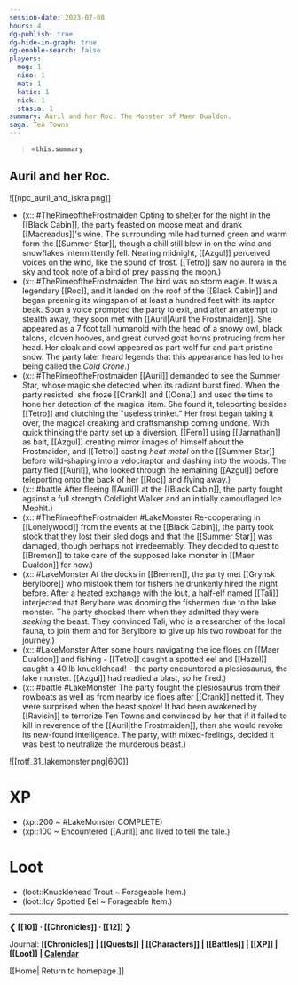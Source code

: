 ```yaml
---
session-date: 2023-07-08
hours: 4
dg-publish: true
dg-hide-in-graph: true
dg-enable-search: false
players: 
  meg: 1
  nino: 1
  mat: 1
  katie: 1
  nick: 1
  stasia: 1
summary: Auril and her Roc. The Monster of Maer Dualdon.
saga: Ten Towns
---
```

> **`=this.summary`**
## Auril and her Roc.
![[npc_auril_and_iskra.png]]
- (x:: #TheRimeoftheFrostmaiden Opting to shelter for the night in the [[Black Cabin]], the party feasted on moose meat and drank [[Macreadus]]'s wine. The surrounding mile had turned green and warm form the [[Summer Star]], though a chill still blew in on the wind and snowflakes intermittently fell. Nearing midnight, [[Azgul]] perceived voices on the wind, like the sound of frost. [[Tetro]] saw no aurora in the sky and took note of a bird of prey passing the moon.)
- (x:: #TheRimeoftheFrostmaiden The bird was no storm eagle. It was a legendary [[Roc]], and it landed on the roof of the [[Black Cabin]] and began preening its wingspan of at least a hundred feet with its raptor beak. Soon a voice prompted the party to exit, and after an attempt to stealth away, they soon met with [[Auril|Auril the Frostmaiden]]. She appeared as a 7 foot tall humanoid with the head of a snowy owl, black talons, cloven hooves, and great curved goat horns protruding from her head. Her cloak and cowl appeared as part wolf fur and part pristine snow. The party later heard legends that this appearance has led to her being called the *Cold Crone*.)
- (x:: #TheRimeoftheFrostmaiden [[Auril]] demanded to see the Summer Star, whose magic she detected when its radiant burst fired. When the party resisted, she froze [[Crank]] and [[Oona]] and used the time to hone her detection of the magical item. She found it, teleporting besides [[Tetro]] and clutching the "useless trinket." Her frost began taking it over, the magical creaking and craftsmanship coming undone. With quick thinking the party set up a diversion, [[Fern]] using [[Jarnathan]] as bait, [[Azgul]] creating mirror images of himself about the Frostmaiden, and [[Tetro]] casting *heat metal* on the [[Summer Star]] before wild-shaping into a velociraptor and dashing into the woods. The party fled [[Auril]], who looked through the remaining [[Azgul]] before teleporting onto the back of her [[Roc]] and flying away.)
- (x:: #battle After fleeing [[Auril]] at the [[Black Cabin]], the party fought against a full strength Coldlight Walker and an initially camouflaged Ice Mephit.)
- (x:: #TheRimeoftheFrostmaiden #LakeMonster Re-cooperating in [[Lonelywood]] from the events at the [[Black Cabin]], the party took stock that they lost their sled dogs and that the [[Summer Star]] was damaged, though perhaps not irredeemably. They decided to quest to [[Bremen]] to take care of the supposed lake monster in [[Maer Dualdon]] for now.)
- (x:: #LakeMonster At the docks in [[Bremen]], the party met [[Grynsk Berylbore]] who mistook them for fishers he drunkenly hired the night before. After a heated exchange with the lout, a half-elf named [[Tali]] interjected that Berylbore was dooming the fishermen due to the lake monster. The party shocked them when they admitted they were *seeking* the beast. They convinced Tali, who is a researcher of the local fauna, to join them and for Berylbore to give up his two rowboat for the journey.)
- (x:: #LakeMonster After some hours navigating the ice floes on [[Maer Dualdon]] and fishing - [[Tetro]] caught a spotted eel and [[Hazel]] caught a 40 lb knucklehead! - the party encountered a plesiosaurus, the lake monster. [[Azgul]] had readied a blast, so he fired.)
- (x:: #battle #LakeMonster The party fought the plesiosaurus from their rowboats as well as from nearby ice floes after [[Crank]] netted it. They were surprised when the beast spoke! It had been awakened by [[Ravisin]] to terrorize Ten Towns and convinced by her that if it failed to kill in reverence of the [[Auril|the Frostmaiden]], then she would revoke its new-found intelligence. The party, with mixed-feelings, decided it was best to neutralize the murderous beast.)

![[rotf_31_lakemonster.png|600]]


# XP
- (xp::200 ~ #LakeMonster COMPLETE)
- (xp::100 ~ Encountered [[Auril]] and lived to tell the tale.)

# Loot
- (loot::Knucklehead Trout ~ Forageable Item.)
- (loot::Icy Spotted Eel ~ Forageable Item.)
---
**❮ [[10]] · [[Chronicles]] ·  [[12]] ❯**

Journal: **[[Chronicles]] | [[Quests]] |  [[Characters]] | [[Battles]] | [[XP]] | [[Loot]] | [Calendar](https://app.fantasy-calendar.com/calendars/38f9e3f5098bac1f655a4fb4241f35eb)**

[[Home| Return to homepage.]]
